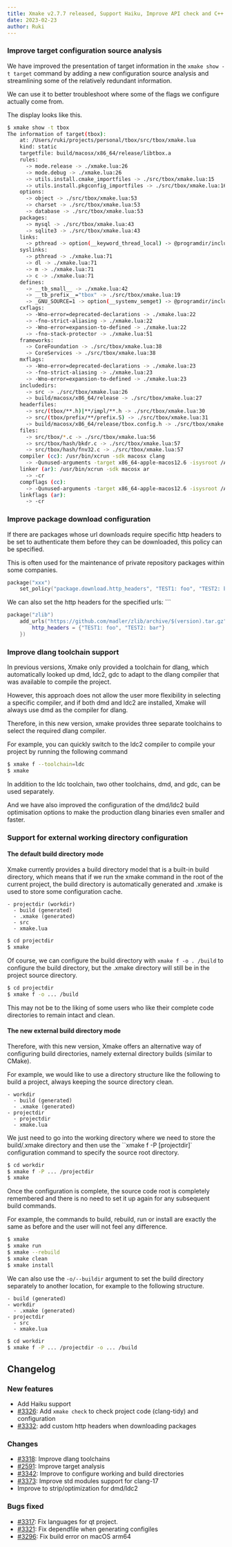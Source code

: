 ```yaml
---
title: Xmake v2.7.7 released, Support Haiku, Improve API check and C++ Modules
date: 2023-02-23
author: Ruki
---
```

### Improve target configuration source analysis

We have improved the presentation of target information in the `xmake show -t target` command by adding a new configuration source analysis and streamlining some of the relatively redundant information.

We can use it to better troubleshoot where some of the flags we configure actually come from.

The display looks like this.

```bash
$ xmake show -t tbox
The information of target(tbox):
    at: /Users/ruki/projects/personal/tbox/src/tbox/xmake.lua
    kind: static
    targetfile: build/macosx/x86_64/release/libtbox.a
    rules:
      -> mode.release -> ./xmake.lua:26
      -> mode.debug -> ./xmake.lua:26
      -> utils.install.cmake_importfiles -> ./src/tbox/xmake.lua:15
      -> utils.install.pkgconfig_importfiles -> ./src/tbox/xmake.lua:16
    options:
      -> object -> ./src/tbox/xmake.lua:53
      -> charset -> ./src/tbox/xmake.lua:53
      -> database -> ./src/tbox/xmake.lua:53
    packages:
      -> mysql -> ./src/tbox/xmake.lua:43
      -> sqlite3 -> ./src/tbox/xmake.lua:43
    links:
      -> pthread -> option(__keyword_thread_local) -> @programdir/includes/check_csnippets.lua:100
    syslinks:
      -> pthread -> ./xmake.lua:71
      -> dl -> ./xmake.lua:71
      -> m -> ./xmake.lua:71
      -> c -> ./xmake.lua:71
    defines:
      -> __tb_small__ -> ./xmake.lua:42
      -> __tb_prefix__="tbox" -> ./src/tbox/xmake.lua:19
      -> _GNU_SOURCE=1 -> option(__systemv_semget) -> @programdir/includes/check_cfuncs.lua:104
    cxflags:
      -> -Wno-error=deprecated-declarations -> ./xmake.lua:22
      -> -fno-strict-aliasing -> ./xmake.lua:22
      -> -Wno-error=expansion-to-defined -> ./xmake.lua:22
      -> -fno-stack-protector -> ./xmake.lua:51
    frameworks:
      -> CoreFoundation -> ./src/tbox/xmake.lua:38
      -> CoreServices -> ./src/tbox/xmake.lua:38
    mxflags:
      -> -Wno-error=deprecated-declarations -> ./xmake.lua:23
      -> -fno-strict-aliasing -> ./xmake.lua:23
      -> -Wno-error=expansion-to-defined -> ./xmake.lua:23
    includedirs:
      -> src -> ./src/tbox/xmake.lua:26
      -> build/macosx/x86_64/release -> ./src/tbox/xmake.lua:27
    headerfiles:
      -> src/(tbox/**.h)|**/impl/**.h -> ./src/tbox/xmake.lua:30
      -> src/(tbox/prefix/**/prefix.S) -> ./src/tbox/xmake.lua:31
      -> build/macosx/x86_64/release/tbox.config.h -> ./src/tbox/xmake.lua:34
    files:
      -> src/tbox/*.c -> ./src/tbox/xmake.lua:56
      -> src/tbox/hash/bkdr.c -> ./src/tbox/xmake.lua:57
      -> src/tbox/hash/fnv32.c -> ./src/tbox/xmake.lua:57
    compiler (cc): /usr/bin/xcrun -sdk macosx clang
      -> -Qunused-arguments -target x86_64-apple-macos12.6 -isysroot /Applications/Xcode.app/Contents/Developer/Platforms/MacOSX.platform/Developer/SDKs/MacOSX13.0.sdk
    linker (ar): /usr/bin/xcrun -sdk macosx ar
      -> -cr
    compflags (cc):
      -> -Qunused-arguments -target x86_64-apple-macos12.6 -isysroot /Applications/Xcode.app/Contents/Developer/Platforms/MacOSX.platform/Developer/SDKs/MacOSX13.0.sdk -Wall -Werror -Oz -std=c99 -Isrc -Ibuild/macosx/x86_64/release -D__tb_small__ -D__tb_prefix__=\"tbox\" -D_GNU_SOURCE=1 -framework CoreFoundation -framework CoreServices -Wno-error=deprecated-declarations -fno-strict-aliasing -Wno-error=expansion-to-defined -fno-stack-protector
    linkflags (ar):
      -> -cr
```

### Improve package download configuration

If there are packages whose url downloads require specific http headers to be set to authenticate them before they can be downloaded, this policy can be specified.

This is often used for the maintenance of private repository packages within some companies.

```lua
package("xxx")
    set_policy("package.download.http_headers", "TEST1: foo", "TEST2: bar")
```

We can also set the http headers for the specified urls: ```

```lua
package("zlib")
    add_urls("https://github.com/madler/zlib/archive/$(version).tar.gz", {
        http_headers = {"TEST1: foo", "TEST2: bar"}
    })
```

### Improve dlang toolchain support

In previous versions, Xmake only provided a toolchain for dlang, which automatically looked up dmd, ldc2, gdc to adapt to the dlang compiler that was available to compile the project.

However, this approach does not allow the user more flexibility in selecting a specific compiler, and if both dmd and ldc2 are installed, Xmake will always use dmd as the compiler for dlang.

Therefore, in this new version, xmake provides three separate toolchains to select the required dlang compiler.

For example, you can quickly switch to the ldc2 compiler to compile your project by running the following command

```bash
$ xmake f --toolchain=ldc
$ xmake
```

In addition to the ldc toolchain, two other toolchains, dmd, and gdc, can be used separately.

And we have also improved the configuration of the dmd/ldc2 build optimisation options to make the production dlang binaries even smaller and faster.

### Support for external working directory configuration

#### The default build directory mode

Xmake currently provides a build directory model that is a built-in build directory, which means that if we run the xmake command in the root of the current project, the build directory is automatically generated and .xmake is used to store some configuration cache.

```
- projectdir (workdir)
  - build (generated)
  - .xmake (generated)
  - src
  - xmake.lua
```

```bash
$ cd projectdir
$ xmake
```

Of course, we can configure the build directory with `xmake f -o . /build` to configure the build directory, but the .xmake directory will still be in the project source directory.

```bash
$ cd projectdir
$ xmake f -o ... /build
```

This may not be to the liking of some users who like their complete code directories to remain intact and clean.

#### The new external build directory mode

Therefore, with this new version, Xmake offers an alternative way of configuring build directories, namely external directory builds (similar to CMake).

For example, we would like to use a directory structure like the following to build a project, always keeping the source directory clean.

```
- workdir
  - build (generated)
  - .xmake (generated)
- projectdir
  - projectdir
  - xmake.lua
```

We just need to go into the working directory where we need to store the build/.xmake directory and then use the ``xmake f -P [projectdir]` configuration command to specify the source root directory.

```bash
$ cd workdir
$ xmake f -P ... /projectdir
$ xmake
```

Once the configuration is complete, the source code root is completely remembered and there is no need to set it up again for any subsequent build commands.

For example, the commands to build, rebuild, run or install are exactly the same as before and the user will not feel any difference.

```bash
$ xmake
$ xmake run
$ xmake --rebuild
$ xmake clean
$ xmake install
```

We can also use the `-o/--buildir` argument to set the build directory separately to another location, for example to the following structure.

```
- build (generated)
- workdir
  - .xmake (generated)
- projectdir
  - src
  - xmake.lua
```

```bash
$ cd workdir
$ xmake f -P ... /projectdir -o ... /build
```
## Changelog

### New features

* Add Haiku support
* [#3326](https://github.com/xmake-io/xmake/issues/3326): Add `xmake check` to check project code (clang-tidy) and configuration
* [#3332](https://github.com/xmake-io/xmake/pull/3332): add custom http headers when downloading packages

### Changes

* [#3318](https://github.com/xmake-io/xmake/pull/3318): Improve dlang toolchains
* [#2591](https://github.com/xmake-io/xmake/issues/2591): Improve target analysis
* [#3342](https://github.com/xmake-io/xmake/issues/3342): Improve to configure working and build directories
* [#3373](https://github.com/xmake-io/xmake/issues/3373): Improve std modules support for clang-17
* Improve to strip/optimization for dmd/ldc2

### Bugs fixed

* [#3317](https://github.com/xmake-io/xmake/pull/3317): Fix languages for qt project.
* [#3321](https://github.com/xmake-io/xmake/issues/3321): Fix dependfile when generating configiles
* [#3296](https://github.com/xmake-io/xmake/issues/3296): Fix build error on macOS arm64
